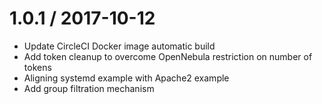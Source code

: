 
1.0.1 / 2017-10-12
==================

  * Update CircleCI Docker image automatic build
  * Add token cleanup to overcome OpenNebula restriction on number of tokens
  * Aligning systemd example with Apache2 example
  * Add group filtration mechanism
